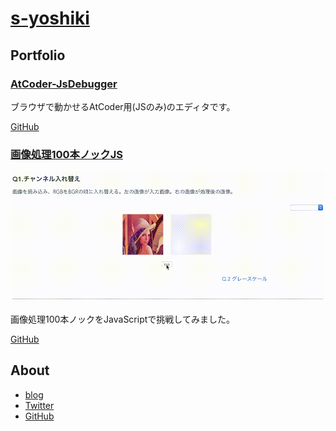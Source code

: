 # [s-yoshiki](https://s-yoshiki.github.io)

## Portfolio

### [AtCoder-JsDebugger](https://s-yoshiki.github.io/AtCoder-JsDebugger/#/)

ブラウザで動かせるAtCoder用(JSのみ)のエディタです。

[GitHub](https://github.com/s-yoshiki/AtCoder-JsDebugger)


### [画像処理100本ノックJS](https://s-yoshiki.github.io/Gasyori100knockJS/#/)

![](/_images/gasyori100knockJS.gif)

画像処理100本ノックをJavaScriptで挑戦してみました。

[GitHub](https://github.com/s-yoshiki/Gasyori100knockJS)


## About

- [blog](https://tech-blog.s-yoshiki.com)
- [Twitter](https://twitter.com/s_yoshiki_dev)
- [GitHub](https://github.com/s-yoshiki)
